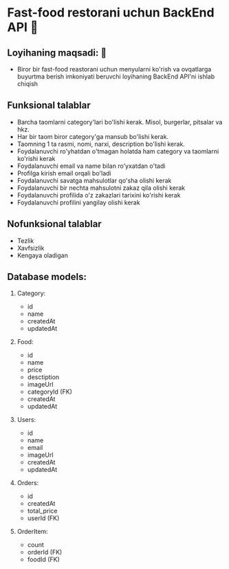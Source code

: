 # Fast-food restorani uchun BackEnd API 🍔

## Loyihaning maqsadi: 🥗

- Biror bir fast-food reastorani uchun menyularni ko'rish va ovqatlarga buyurtma berish imkoniyati beruvchi loyihaning BackEnd API'ni ishlab chiqish

## Funksional talablar

- Barcha taomlarni category'lari bo'lishi kerak. Misol, burgerlar, pitsalar va hkz.
- Har bir taom biror category'ga mansub bo'lishi kerak.
- Taomning 1 ta rasmi, nomi, narxi, description bo'lishi kerak.
- Foydalanuvchi ro'yhatdan o'tmagan holatda ham category va taomlarni ko'rishi kerak
- Foydalanuvchi email va name bilan ro'yxatdan o'tadi
- Profilga kirish email orqali bo'ladi
- Foydalanuvchi savatga mahsulotlar qo'sha olishi kerak
- Foydalanuvchi bir nechta mahsulotni zakaz qila olishi kerak
- Foydalanuvchi profilida o'z zakazlari tarixini ko'rishi kerak
- Foydalanuvchi profilini yangilay olishi kerak

## Nofunksional talablar

- Tezlik
- Xavfsizlik
- Kengaya oladigan

## Database models:

1. Category:

   - id
   - name
   - createdAt
   - updatedAt

2. Food:

   - id
   - name
   - price
   - desctiption
   - imageUrl
   - categoryId (FK)
   - createdAt
   - updatedAt

3. Users:

   - id
   - name
   - email
   - imageUrl
   - createdAt
   - updatedAt

4. Orders:

   - id
   - createdAt
   - total_price
   - userId (FK)

5. OrderItem:
   - count
   - orderId (FK)
   - foodId (FK)
